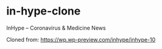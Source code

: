 # in-hype-clone
InHype – Coronavirus & Medicine News

Cloned from: https://wp.wp-preview.com/inhype/inhype-10

